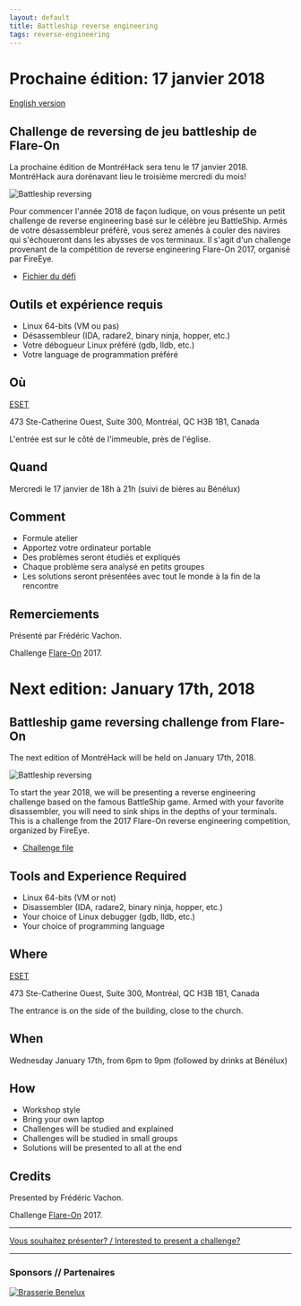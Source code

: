 ```yaml
---
layout: default
title: Battleship reverse engineering
tags: reverse-engineering
---
```


# Prochaine édition: 17 janvier 2018

[English version](#english)

## Challenge de reversing de jeu battleship de Flare-On

La prochaine édition de MontréHack sera tenu le 17 janvier 2018. MontréHack aura dorénavant lieu le troisième mercredi du mois! 

![Battleship reversing](/images/18-01_battleship.jpg)

Pour commencer l'année 2018 de façon ludique, on vous présente un petit
challenge de reverse engineering basé sur le célèbre jeu BattleShip. Armés de
votre désassembleur préféré, vous serez amenés à couler des navires qui
s'échoueront dans les abysses de vos terminaux. Il s'agit d'un challenge
provenant de la compétition de reverse engineering Flare-On 2017, organisé par
FireEye.

- [Fichier du défi](https://github.com/montrehack/challenges/tree/master/2018-01-17)

## Outils et expérience requis

* Linux 64-bits (VM ou pas)
* Désassembleur (IDA, radare2, binary ninja, hopper, etc.)
* Votre débogueur Linux préféré (gdb, lldb, etc.)
* Votre language de programmation préféré

## Où

[ESET](https://www.eset.ca)

473 Ste-Catherine Ouest, Suite 300, Montréal, QC H3B 1B1, Canada

L'entrée est sur le côté de l'immeuble, près de l'église.

## Quand

Mercredi le 17 janvier de 18h à 21h (suivi de bières au Bénélux)

## Comment
 
* Formule atelier
* Apportez votre ordinateur portable
* Des problèmes seront étudiés et expliqués
* Chaque problème sera analysé en petits groupes
* Les solutions seront présentées avec tout le monde à la fin de la rencontre

## Remerciements

Présenté par Frédéric Vachon.

Challenge [Flare-On](http://flare-on.com/) 2017.

<a id="english"></a>

# Next edition: January 17th, 2018

## Battleship game reversing challenge from Flare-On

The next edition of MontréHack will be held on January 17th, 2018.

![Battleship reversing](/images/18-01_battleship.jpg)

To start the year 2018, we will be presenting a reverse engineering challenge
based on the famous BattleShip game. Armed with your favorite disassembler,
you will need to sink ships in the depths of your terminals. This is a challenge
from the 2017 Flare-On reverse engineering competition, organized by FireEye.

- [Challenge file](https://github.com/montrehack/challenges/tree/master/2018-01-17)

## Tools and Experience Required

* Linux 64-bits (VM or not)
* Disassembler (IDA, radare2, binary ninja, hopper, etc.)
* Your choice of Linux debugger (gdb, lldb, etc.)
* Your choice of programming language

## Where

[ESET](https://www.eset.ca)

473 Ste-Catherine Ouest, Suite 300, Montréal, QC H3B 1B1, Canada

The entrance is on the side of the building, close to the church.

## When

Wednesday January 17th, from 6pm to 9pm (followed by drinks at Bénélux)

## How

* Workshop style
* Bring your own laptop
* Challenges will be studied and explained
* Challenges will be studied in small groups
* Solutions will be presented to all at the end

## Credits

Presented by Frédéric Vachon.

Challenge [Flare-On](http://flare-on.com/) 2017.

<hr/>

[Vous souhaitez présenter? / Interested to present a challenge?](https://github.com/montrehack/montrehack.github.com/wiki/Present-at-Montrehack)

<hr/>

### Sponsors // Partenaires

[![Brasserie Benelux](/images/benelux.png)](http://brasseriebenelux.com/)
